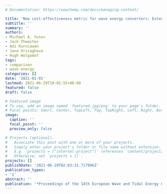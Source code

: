 ```yaml
---
# Documentation: https://wowchemy.com/docs/managing-content/

title: 'New cost-effectiveness metric for wave energy converters: Extensive database and comparisons'
subtitle: ''
summary: ''
authors:
- Michael A. Yusov
- Jack Thwaites
- Adi Kurniawan
- Jana Orszaghova
- Hugh Wolgamot
tags: 
- comparison
- wave energy
categories: []
date: '2021-01-01'
lastmod: 2021-06-29T10:02:55+08:00
featured: false
draft: false

# Featured image
# To use, add an image named `featured.jpg/png` to your page's folder.
# Focal points: Smart, Center, TopLeft, Top, TopRight, Left, Right, BottomLeft, Bottom, BottomRight.
image:
  caption: ''
  focal_point: ''
  preview_only: false

# Projects (optional).
#   Associate this post with one or more of your projects.
#   Simply enter your project's folder or file name without extension.
#   E.g. `projects = ["internal-project"]` references `content/project/deep-learning/index.md`.
#   Otherwise, set `projects = []`.
projects: []
publishDate: '2021-06-29T02:03:31.717996Z'
publication_types:
- '1'
abstract: ''
publication: '*Proceedings of the 14th European Wave and Tidal Energy Conference*'
---
```

